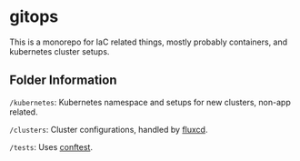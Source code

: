 # gitops

This is a monorepo for IaC related things, mostly probably containers, and kubernetes cluster setups. 

## Folder Information
`/kubernetes`: Kubernetes namespace and setups for new clusters, non-app related.

`/clusters`: Cluster configurations, handled by [fluxcd](https://fluxcd.io/).

`/tests`: Uses [conftest](https://www.conftest.dev/).
